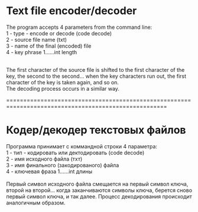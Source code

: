 # Text file encoder/decoder 
The program accepts 4 parameters from the command line:
<br>1 - type - encode or decode (code decode)
<br>2 - source file name (txt)
<br>3 - name of the final (encoded) file
<br>4 - key phrase 1......int length

<br>The first character of the source file is shifted to the first character of the key, the second to the second... when the key characters run out, the first character of the key is taken again, and so on. 
<br>The decoding process occurs in a similar way.

=====================================================================================================

# Кодер/декодер текстовых файлов
Программа принимает с коммандной строки 4 параметра:
<br>1 - тип - кодировать или дектодировать (code decode)
<br>2 - имя исходного файла (тхт)
<br>3 - имя финального (закодированого) файла
<br>4 - ключевая фраза 1......int длины
<br>
<br>Первый символ исходного файла смещается на первый символ ключа, второй на второй... когда заканчиваются символы ключа, берется сново первый символ ключа, и так далее.
Процесс декодирования происходит аналогичным образом.

